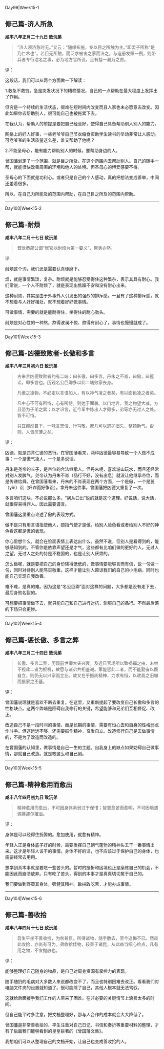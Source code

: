Day99|Week15-1

## 修己篇-济人所急

**咸丰八年正月二十九日 致沅弟**

> “济人须济急时无。”又云：“随缘布施，专以目之所触为主。”即孟子所称“是乃仁术也”。若目无所触，而泛求被害之家而济之，与造册发赈一例，则带兵者专行沽名之事，必为地方官所讥，且有挂一漏万之虑。

评：

这段话，我们可以从两个方面做一下解读：

1.救急不救穷。急是突发状况下的糟糕情况，自己的一点帮助在最大程度上发挥出了作用。

但穷是一个持续的生活状态，很难在短时间内改变而且人家也未必愿意去改变。因此如果你去帮助别人，很可能自己也被拖累下去。

在我认为，帮助人的前提是要把自己经营好，使得自己具备帮助别人别人的能力。

网络上的好人好事，一些老爷爷自己节衣缩食资助学生读书的举动非常让人感动。可老爷爷的生活质量这么差，谁又帮助了他呢？

2.不能圣母心，能有能力帮助别人的时候，要帮助身边的人。

曾国藩划定了一个范围，就是目之所及。在这个范围内去帮助别人。自己的随手一帮，就能很快改善周围的环境和他人的处境。但圣母心的博爱感要不得。

圣母心的下面就是功利心。或者只是自己的个人感动，真的把想法变成善举，中间还差着很多。

所以，在自己力所能及的范围内帮助，在自己目之所及的范围内帮助。


------

Day100|Week15-2

## 修己篇-耐烦

**咸丰八年二月十七日 致沅弟**

>昔耿恭简公谓“居官以耐烦为第一要义”，带勇亦然。

评:

耐烦这个词，我们还是需要认真琢磨下。

烦，就是事情繁琐，复杂。耐烦就是能够忍受得住这种繁杂，表示其具有耐心。我们常说，一个人不耐烦了，就是表现出焦躁不安和没有耐心出来。

这种耐烦，其实是由于外事外人引发出的强烈的排斥感。一旦有了这种排斥感，就不想着与人好好相处，就不想着好好做事情。

可做事情，需要的就是能耐得住，坐得住的耐心劲头。

耐烦是对心性的一种熬，熬得波澜不惊，熬得有耐心了，事情也慢慢就成了。


------

Day101|Week15-3

## 修己篇-凶德致败者-长傲和多言

**咸丰八年三月初六日 致沅弟**

>古来言凶德致败者约有二端：曰长傲，曰多言。丹朱之不肖，曰傲，曰嚚讼，即多言也。历观名公巨卿多以此二端败家丧身。
>
>凡傲之凌物，不必定以言语加人，有以神气凌之者矣，有以面色凌之者矣。
>
>凡中心不可有所恃，心有所恃，则达于面貌。以门地言，我之物望大减，方且恐为子弟之累；以才识言，近今军中炼出人才颇多，弟等亦无过人之处。皆不可恃。
>
>只宜抑然自下，一味言忠信、行笃敬，庶几可以遮护旧失、整顿新气。否则，人皆厌薄之矣。

评：

凶德，就是违背仁德的恶行。在曾国藩看来，两种凶德最容易导致一个人做不成事：一个是傲气凌人，一个是多说话。

丹朱是尧帝的长子，是帝位的合法继承人。但丹朱呢，喜欢游山玩水，而且还经常对别人发脾气。尧帝认为丹朱不肖（品行不好，没有出息）就没让他继承帝位，而是传递给舜。在曾国藩看来，丹朱的不肖表现在两个方面，一个是傲，一个是嚚（yín）讼（奸诈而好争讼）。拿丹朱这件事，曾国藩把凶德又重复了一次。

多言咱们这块，不必说那么多。“祸从口出”说的就是这个道理。好说话，说大话，就很容易得罪人。因此需要谨言。

曾国藩这里重点论述了傲的表现方式。

傲不是只有用言语指使他人，颐指气使才是傲。给别人脸色看或者给别人不好的神色看这都是傲的表现。

你心里想什么，就会在脸面表情上表达出什么。虽然不说，但别人是看得到的，能够感知到的。不管你是依靠声望还是才气，这些都有比咱们做的更好的人。无过人之望，无过人之处的恃是不稳固的，也是让别人厌烦的。

怎么做呢，就是要把自己的身份降得低低的，做事情要能够言而有信，说一句做一句，同时对待别人能笃实敬重。这样才能让别人原谅我们的自己的小毛病，同时也能自己实现自我改善。

难不难，是真的难。因为这是“名公巨卿”面对这样的问题，大多都是没有走下去，最后身败名裂的。

可想要把事情做下去，就只能自己和自己进行对抗，驯服自己的品行。不然最后落的下场只会更惨。

------

Day102|Week15-4

## 修己篇-惩长傲、多言之弊

**咸丰八年三月二十四日 致沅弟**

>长傲、多言二弊，历观前世卿大夫兴衰，及近日官场所以致祸福之由，未尝不视此二者为枢机，故愿与诸弟共相鉴诫。第能惩此二者，而不能勤奋以图自立，则仍无以兴家而立业。故又在乎振刷精神，力求有恒，以改我之旧辙而振家之丕基。

评：

曾国藩说理就是喜欢不断去重复。在这里，又重新提起了要改变自己长傲和多言的性格缺点。这两个弊端是阻碍自我修行的关键，希望能够和兄弟们互相督促、改正。

改造自己不是一段时间的事情，而是长期的事情，需要有恒心去和自身的性格弱点作斗争。但这远远不够，还需要振作精神，奋发自立。改造修行自己是去做事情的，不是为了改造而改造的。

在曾国藩的认知里，做事情是自己一生的主题。自我身上的缺点如果妨碍自己做事情，那就自己改造。就是敢这么和自己刚。

------

Day103|Week15-5

## 修己篇-精神愈用而愈出

**咸丰八年四月初九日 致沅弟**

>精神愈用而愈出，不可因身体素弱过于保惜；智慧愈苦而愈明，不可因境遇偶拂遽尔摧沮。

评：

身体是可以经得住折腾的。愈加使用，就愈有精神。

年轻人正是身体底子好的时候，需要发挥自己朝气蓬勃的精神头去干一番事情出来。这才是年轻人该干的事情。身体不好的话，也不应该过于保护自己的身体，也需要经常去用用。

想学到真本事就是要吃一些苦头的。暂时的挫折和困境也正是磨练自己的机会，不能因此而崩溃放弃。只有吃了苦头，得到的本事才是真真切切属于自己的。

我们要做到野蛮其身体，强健其精神。敢拼敢吃苦，才能办成事情。

------

Day104|Week15-6

## 修己篇-善收拾

**咸丰八年四月十七日 致沅弟**

>吾生平坐不善收拾，为咎甚巨。所得诸物，随手散去，至今追悔不已。然趁此收拾，亦尚有可为。弟收拾佳物，较善于诸昆，从此益当细心检点，凡有用之物，不宜抛散也。

评：

能够整理好自己随身的物品，是自己对周身资源有掌控力的表现。

随手随扔的毛病对大多数人来说都改变不了，而且也特别困难去改正。看看我们对电脑文件夹的设置就知道了。很可能除了自己，其他人根本就无法驾驭。

这就给后面接手我们工作的人带来了困难。在非必要的关键情节上浪费太多的时间。

但自己能平时多注意，把文档整理好，那与人合作的成本就会大大降低了。

曾国藩是非常善收拾的，平生注重对自己日记、书信和奏折等重要材料的整理，才有了后面我们能够看到的皇皇巨著的《曾国藩文集》。

我想咱们可以从整理自己的文档开始，让自己也变成善收拾的人。




